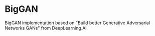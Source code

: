 # BigGAN
BigGAN implementation based on "Build better Generative Adversarial Networks GANs" from DeepLearning.AI
